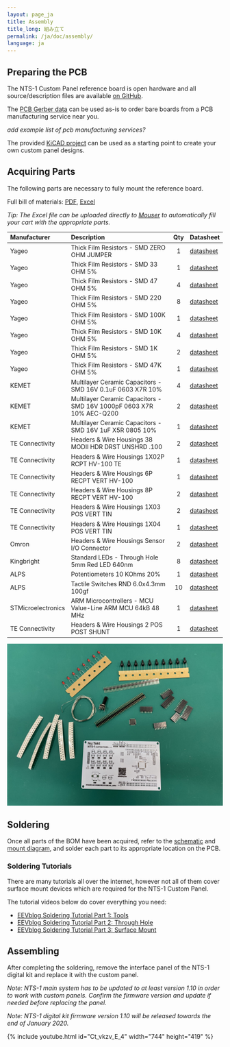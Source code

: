 ```yaml
---
layout: page_ja
title: Assembly
title_long: 組み立て
permalink: /ja/doc/assembly/
language: ja
---
```



## Preparing the PCB

The NTS-1 Custom Panel reference board is open hardware and all source/description files are available [on GitHub](https://github.com/korginc/nts-1-customizations/tree/master/Custom_Panel_RevC). 

The [PCB Gerber data](https://github.com/korginc/nts-1-customizations/tree/master/Custom_Panel_RevC/Gerber) can be used as-is to order bare boards from a PCB manufacturing service near you. 

_add example list of pcb manufacturing services?_

The provided [KiCAD project](https://github.com/korginc/nts-1-customizations/tree/master/Custom_Panel_RevC/KiCAD) can be used as a starting point to create your own custom panel designs.

## Acquiring Parts

The following parts are necessary to fully mount the reference board. 

Full bill of materials: [PDF](https://github.com/korginc/nts-1-customizations/raw/master/Custom_Panel_RevC/BOM-mouser.pdf), [Excel](https://github.com/korginc/nts-1-customizations/raw/master/Custom_Panel_RevC/BOM-mouser.xls)

_Tip: The Excel file can be uploaded directly to [Mouser](https://www.mounser.com) to automatically fill your cart with the appropriate parts._

| Manufacturer       | Description                                                           | Qty | Datasheet     |
|:------------------ |:--------------------------------------------------------------------- |:--------:|:------------- |
| Yageo              | Thick Film Resistors - SMD ZERO OHM JUMPER                            | 1   | [datasheet](https://www.mouser.com/datasheet/2/447/PYu-RC_Group_51_RoHS_L_10-1664068.pdf) |
| Yageo              | Thick Film Resistors - SMD 33 OHM 5%                                  | 1   | [datasheet](https://www.mouser.com/datasheet/2/447/PYu-RC_Group_51_RoHS_L_10-1664068.pdf) |
| Yageo              | Thick Film Resistors - SMD 47 OHM 5%                                  | 4   | [datasheet](https://www.mouser.com/datasheet/2/447/PYu-RC_Group_51_RoHS_L_10-1664068.pdf) |
| Yageo              | Thick Film Resistors - SMD 220 OHM 5%                                 | 8   | [datasheet](https://www.mouser.com/datasheet/2/447/PYu-RC_Group_51_RoHS_L_10-1664068.pdf) |
| Yageo              | Thick Film Resistors - SMD 100K OHM 5%                                | 1   | [datasheet](https://www.mouser.com/datasheet/2/447/PYu-RC_Group_51_RoHS_L_10-1664068.pdf) |
| Yageo              | Thick Film Resistors - SMD 10K OHM 5%                                 | 4   | [datasheet](https://www.mouser.com/datasheet/2/447/PYu-RC_Group_51_RoHS_L_10-1664068.pdf) |
| Yageo              | Thick Film Resistors - SMD 1K OHM 5%                                  | 2   | [datasheet](https://www.mouser.com/datasheet/2/447/PYu-RC_Group_51_RoHS_L_10-1664068.pdf) |
| Yageo              | Thick Film Resistors - SMD 47K OHM 5%                                 | 1   | [datasheet](https://www.mouser.com/datasheet/2/447/PYu-RC_Group_51_RoHS_L_10-1664068.pdf) |
| KEMET              | Multilayer Ceramic Capacitors - SMD 16V 0.1uF 0603 X7R 10%            | 4   | [datasheet](https://www.mouser.com/datasheet/2/212/KEM_C1090_X7R_ESD-1103328.pdf) |
| KEMET              | Multilayer Ceramic Capacitors - SMD 16V 1000pF 0603 X7R 10% AEC-Q200  | 2   | [datasheet](https://www.mouser.com/datasheet/2/212/KEM_C1090_X7R_ESD-1103328.pdf) |
| KEMET              | Multilayer Ceramic Capacitors - SMD 16V 1uF X5R 0805 10%              | 1   | [datasheet](https://www.mouser.com/datasheet/2/212/KEM_C1006_X5R_SMD-1103249.pdf) |
| TE Connectivity    | Headers & Wire Housings 38 MODII HDR DRST UNSHRD .100                 | 2   | [datasheet](https://www.mouser.com/datasheet/2/418/NG_CD_87215_J4-642383.pdf) |
| TE Connectivity    | Headers & Wire Housings 1X02P RCPT HV-100 TE                          | 1   | [datasheet](https://www.mouser.com/datasheet/2/418/NG_CD_215299_E-1247332.pdf) |
| TE Connectivity    | Headers & Wire Housings 6P RECPT VERT HV-100                          | 1   | [datasheet](https://www.mouser.com/datasheet/2/418/NG_CD_215299_E-1247285.pdf) |
| TE Connectivity    | Headers & Wire Housings 8P RECPT VERT HV-100                          | 2   | [datasheet](https://www.mouser.com/datasheet/2/418/NG_CD_215299_E-1247329.pdf) |
| TE Connectivity    | Headers & Wire Housings 1X03 POS VERT TIN                             | 2   | [datasheet](https://www.mouser.com/datasheet/2/418/NG_CD_826629_AC-1262378.pdf) |
| TE Connectivity    | Headers & Wire Housings 1X04 POS VERT TIN                             | 1   | [datasheet](https://www.mouser.com/datasheet/2/418/NG_CD_826629_AC-673695.pdf) |
| Omron              | Headers & Wire Housings Sensor I/O Connector                          | 2   | [datasheet](https://www.mouser.com/datasheet/2/307/en-xg8-1539045.pdf) |
| Kingbright         | Standard LEDs - Through Hole 5mm Red LED 640nm                        | 8   | [datasheet](https://www.mouser.com/datasheet/2/216/WP7113SRD-J4-1114353.pdf) |
| ALPS               | Potentiometers 10 KOhms 20%                                           | 1   | [datasheet](https://www.mouser.com/catalog/specsheets/alps_alps-s-a0003696969-1.pdf) |
| ALPS               | Tactile Switches RND 6.0x4.3mm 100gf                                  | 10  | [datasheet](https://www.mouser.com/catalog/specsheets/alps_alps-s-a0002902225-1.pdf) |
| STMicroelectronics | ARM Microcontrollers - MCU Value-Line ARM MCU 64kB 48 MHz             |  1  | [datasheet](https://www.mouser.com/datasheet/2/389/stm32f030f4-956260.pdf) |
| TE Connectivity    | Headers & Wire Housings 2 POS POST SHUNT                              | 1   | [datasheet](https://www.mouser.com/datasheet/2/418/NG_SS_108-37006_D-876462.pdf) |

![NTS-1 Custom Panel and Parts](../assets/NTS-1_ref_cp_revb_assembly.jpg)

## Soldering

Once all parts of the BOM have been acquired, refer to the [schematic](https://github.com/korginc/nts-1-customizations/blob/master/Custom_Panel_RevC/schematic.pdf) and [mount diagram](https://github.com/korginc/nts-1-customizations/blob/master/Custom_Panel_RevC/mount_diagram.pdf), and solder each part to its appropriate location on the PCB.

### Soldering Tutorials

There are many tutorials all over the internet, however not all of them cover surface mount devices which are required for the NTS-1 Custom Panel. 

The tutorial videos below do cover everything you need: 

* [EEVblog Soldering Tutorial Part 1: Tools](https://www.youtube.com/watch?v=J5Sb21qbpEQ)
* [EEVblog Soldering Tutorial Part 2: Through Hole](https://www.youtube.com/watch?v=fYz5nIHH0iY)
* [EEVblog Soldering Tutorial Part 3: Surface Mount](https://www.youtube.com/watch?v=fYz5nIHH0iY)

## Assembling

After completing the soldering, remove the interface panel of the NTS-1 digital kit and replace it with the custom panel.

_Note: NTS-1 main system has to be updated to at least version 1.10 in order to work with custom panels. Confirm the firmware version and update if needed before replacing the panel._

_Note: NTS-1 digital kit firmware version 1.10 will be released towards the end of January 2020._

<!-- ![Replacing the NTS-1 digital kit's Panel](../assets/NTS-1_ref_cp_revb_replace.jpg) -->

{% include youtube.html id="Ct_vkzv_E_4" width="744" height="419" %}
